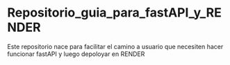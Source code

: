 # Repositorio_guia_para_fastAPI_y_RENDER
Este repositorio nace para facilitar el camino a usuario que necesiten hacer funcionar fastAPI y luego depoloyar en RENDER
